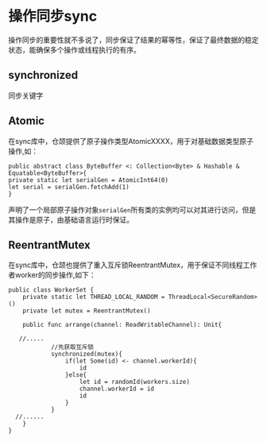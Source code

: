 # 操作同步sync

操作同步的重要性就不多说了，同步保证了结果的幂等性，保证了最终数据的稳定状态，能确保多个操作或线程执行的有序。


## synchronized

同步关键字


## Atomic

在sync库中，仓颉提供了原子操作类型AtomicXXXX，用于对基础数据类型原子操作,如：

```Cangjie
public abstract class ByteBuffer <: Collection<Byte> & Hashable & Equatable<ByteBuffer>{
private static let serialGen = AtomicInt64(0)
let serial = serialGen.fetchAdd(1)
}
``` 
声明了一个局部原子操作对象`serialGen`所有类的实例均可以对其进行访问，但是其操作是原子，由基础语言运行时保证。

## ReentrantMutex

在sync库中，仓颉也提供了重入互斥锁ReentrantMutex，用于保证不同线程工作者worker的同步操作,如下：


```Cangjie
public class WorkerSet {
    private static let THREAD_LOCAL_RANDOM = ThreadLocal<SecureRandom>()
    private let mutex = ReentrantMutex()

    public func arrange(channel: ReadWritableChannel): Unit{
   
   //.....
            //先获取互斥锁
            synchronized(mutex){
                if(let Some(id) <- channel.workerId){
                    id
                }else{
                    let id = randomId(workers.size)
                    channel.workerId = id
                    id
                }
            }
  //......
    }
}
```
